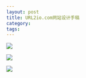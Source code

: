 ```yaml
---
layout: post
title: URL2io.com网站设计手稿
category: 
tags: 
---
```


![](http://img3.url2io.com/blog-assets/img/URL2io网站设计手稿1.png)

![](http://img3.url2io.com/blog-assets/img/URL2io网站设计手稿2.png)

![](http://img3.url2io.com/blog-assets/img/URL2io网站设计手稿3.png)
